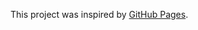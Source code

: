 This project was inspired by [GitHub Pages](https://www.theodinproject.com/courses/web-development-101/lessons/etch-a-sketch-project).